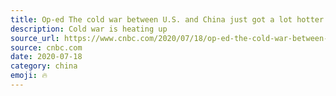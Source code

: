 ```yaml
---
title: Op-ed The cold war between U.S. and China just got a lot hotter
description: Cold war is heating up
source_url: https://www.cnbc.com/2020/07/18/op-ed-the-cold-war-between-us-and-china-just-got-a-lot-hotter.html
source: cnbc.com
date: 2020-07-18
category: china
emoji: 🔥
---
```

